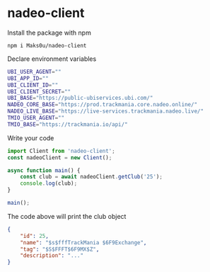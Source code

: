 # nadeo-client

Install the package with npm

```
npm i Maks0u/nadeo-client
```

Declare environment variables

```sh
UBI_USER_AGENT=""
UBI_APP_ID=""
UBI_CLIENT_ID=""
UBI_CLIENT_SECRET=""
UBI_BASE="https://public-ubiservices.ubi.com/"
NADEO_CORE_BASE="https://prod.trackmania.core.nadeo.online/"
NADEO_LIVE_BASE="https://live-services.trackmania.nadeo.live/"
TMIO_USER_AGENT=""
TMIO_BASE="https://trackmania.io/api/"
```

Write your code

```js
import Client from 'nadeo-client';
const nadeoClient = new Client();

async function main() {
    const club = await nadeoClient.getClub('25');
    console.log(club);
}

main();
```

The code above will print the club object

```json
{
    "id": 25,
    "name": "$s$fffTrackMania $6F9Exchange",
    "tag": "$S$FFFT$6F9MX$Z",
    "description": "..."
}
```
